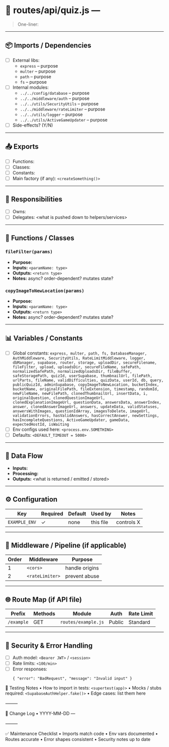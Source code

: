 # 📄 routes/api/quiz.js —

> One-liner: 

---

## 📦 Imports / Dependencies
- [ ] External libs:
  - `express` – purpose
  - `multer` – purpose
  - `path` – purpose
  - `fs` – purpose
- [ ] Internal modules:
  - `../../config/database` – purpose
  - `../../middleware/auth` – purpose
  - `../../utils/SecurityUtils` – purpose
  - `../../middleware/rateLimiter` – purpose
  - `../../utils/logger` – purpose
  - `../../utils/ActiveGameUpdater` – purpose
- [ ] Side-effects? (Y/N)

---

## 📤 Exports
- [ ] Functions:
- [ ] Classes:
- [ ] Constants:
- [ ] Main factory (if any): `<createSomething()>`

---

## 🧠 Responsibilities
- [ ] Owns: <what logic this file controls>
- [ ] Delegates: <what is pushed down to helpers/services>

---

## 🔧 Functions / Classes
### `fileFilter(params)`
- **Purpose:**  
- **Inputs:** `<paramName: type>`  
- **Outputs:** `<return type>`  
- **Notes:** async? order-dependent? mutates state?

### `copyImageToNewLocation(params)`
- **Purpose:**  
- **Inputs:** `<paramName: type>`  
- **Outputs:** `<return type>`  
- **Notes:** async? order-dependent? mutates state?

---

## 📊 Variables / Constants
- [ ] Global constants: `express, multer, path, fs, DatabaseManager, AuthMiddleware, SecurityUtils, RateLimitMiddleware, logger, dbManager, supabase, router, storage, uploadDir, secureFilename, fileFilter, upload, uploadsDir, secureFileName, safePath, normalizedSafePath, normalizedUploadsDir, fileBuffer, safeStoragePath, quizId, userSupabase, thumbnailUrl, filePath, urlParts, fileName, validDifficulties, quizData, userId, db, query, publicQuizId, adminSupabase, copyImageToNewLocation, bucketIndex, bucketName, originalFilePath, fileExtension, timestamp, randomId, newFileName, newFilePath, clonedThumbnailUrl, insertData, i, originalQuestion, clonedQuestionImageUrl, clonedExplanationImageUrl, questionData, answersData, answerIndex, answer, clonedAnswerImageUrl, answers, updateData, validStatuses, answersWithImages, questionIdArray, imagesToDelete, imageUrl, validationErrors, hasValidAnswers, hasCorrectAnswer, newSettings, hasIncompleteQuestions, ActiveGameUpdater, gameData, expectedHostId, isWaiting`
- [ ] Env configs used here: `<process.env.SOMETHING>`
- [ ] Defaults: `<DEFAULT_TIMEOUT = 5000>`

---

## 🔄 Data Flow
- **Inputs:** <where data comes from>  
- **Processing:** <transformations or logic>  
- **Outputs:** <what is returned / emitted / stored>

---

## ⚙️ Configuration
| Key | Required | Default | Used by | Notes |
|-----|----------|---------|---------|-------|
| `EXAMPLE_ENV` | ✓ | none | this file | controls X |

---

## 🧰 Middleware / Pipeline (if applicable)
| Order | Middleware | Purpose |
|-------|------------|---------|
| 1 | `<cors>` | handle origins |
| 2 | `<rateLimiter>` | prevent abuse |

---

## 🌐 Route Map (if API file)
| Prefix | Methods | Module | Auth | Rate Limit |
|--------|---------|--------|------|------------|
| `/example` | GET | `routes/example.js` | Public | Standard |

---

## 🔐 Security & Error Handling
- [ ] Auth model: `<Bearer JWT>` / `<session>`  
- [ ] Rate limits: `<100/min>`  
- [ ] Error responses:  
  ```jsonc
  { "error": "BadRequest", "message": "Invalid input" }
  ```

🧪 Testing Notes
	•	How to import in tests: `<supertest(app)>`
	•	Mocks / stubs required: `<SupabaseAuthHelper.fake()>`
	•	Edge cases: list them here

⸻

📝 Change Log
	•	YYYY-MM-DD — 

⸻

✅ Maintenance Checklist
	•	Imports match code
	•	Env vars documented
	•	Routes accurate
	•	Error shapes consistent
	•	Security notes up to date
